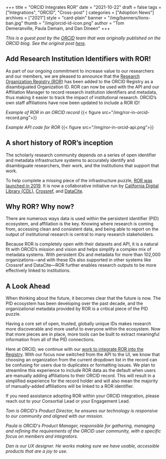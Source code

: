 +++
title = "ORCID Integrates ROR"
date = "2021-10-22"
draft = false
tags = ["Integrations", "ORCID", "Cross-post" ]
categories = ["Adoption News"]
archives = ["2021"]
style = "card-plain"
banner = "/img/banners/lions-ban.jpg"
thumb = "/img/orcid-id-icon.png"
author = "Tom Demeranville, Paula Demain, and Dan Dineen"
+++

_This is a guest post by the [ORCID](https://orcid.org) team that was originally published on the ORCID blog. See the original post [here](https://info.orcid.org/add-research-institution-identifiers-with-ror/)._

## Add Research Institution Identifiers with ROR!

As part of our ongoing commitment to increase value to our researchers and our members, we are pleased to announce that the [Research Organization Registry (ROR)](https://ror.org) has been added to the ORCID Registry as a disambiguated Organization ID. ROR can now be used with the API and our Affiliation Manager to record research institution identifiers and metadata, thus making it easier to track the impact of institutional research. ORCID’s own staff affiliations have now been updated to include a ROR ID!

_Example of ROR in an ORCID record_
{{< figure src="/img/ror-in-orcid-record.png">}}

_Example API code for ROR_
{{< figure src="/img/ror-in-orcid-api.png">}}

## A short history of ROR’s inception
The scholarly research community depends on a series of open identifier and metadata infrastructure systems to accurately identify and disambiguate researchers, their work, and the institutions that support that work.

To help complete a missing piece of the infrastructure puzzle, [ROR was launched in 2019](https://ror.org/about/#history). It  is now a collaborative initiative run by [California Digital Library (CDL)](https://cdlib.org), [Crossref](https://www.crossref.org), and [DataCite](https://datacite.org).

## Why ROR? Why now?
There are numerous ways data is used within the persistent identifier (PID) ecosystem, and affiliation is the key. Knowing where research is coming from, accessing clean and consistent data, and being able to report on the output of institutional research is central to many research stakeholders.

Because ROR is completely open with their datasets and API, it is a natural fit with ORCID’s mission and vision and helps simplify a complex mix of metadata systems. With persistent IDs and metadata for more than 102,000 organizations—and with these IDs also supported in other systems like Crossref and DataCite—ROR further enables research outputs to be more effectively linked to institutions.

## A Look Ahead
When thinking about the future, it becomes clear that the future is now. The PID ecosystem has been developing over the past decade, and the organizational metadata provided by ROR is a critical piece of the PID puzzle.

Having a core set of open, trusted, globally unique IDs makes research more discoverable and more useful to everyone within the ecosystem. Now that more pieces are in place, more tools can be built to extract meaningful information from all of the PID connections.

Here at ORCID, we continue with our [work to integrate ROR into the Registry](https://trello.com/c/JEkqoTb5/67-epic-integrate-ror-research-organization-registry-and-rationalize-organization-ids). With our focus now switched from the API to the UI, we know that choosing an organization from the current dropdown list in the record can be confusing for users due to duplicates or formatting issues. We plan to streamline this experience to include ROR data as the default when users are manually adding affiliations to their ORCID record. This will result in a simplified experience for the record holder and will also mean the majority of manually-added affiliations will be linked to a ROR identifier.

If you need assistance adopting ROR within your ORCID integration, please reach out to your Consortial Lead or your Engagement Lead.

_Tom is ORCID's Product Director, he ensures our technology is responsive to our community and aligned with our mission._

_Paula is ORCID's Product Manager, responsible for gathering, managing and refining the requirements of the ORCID user community, with a specific focus on members and integrators._

_Dan is our UX designer. He works making sure we have usable, accessible products that are a joy to use._
